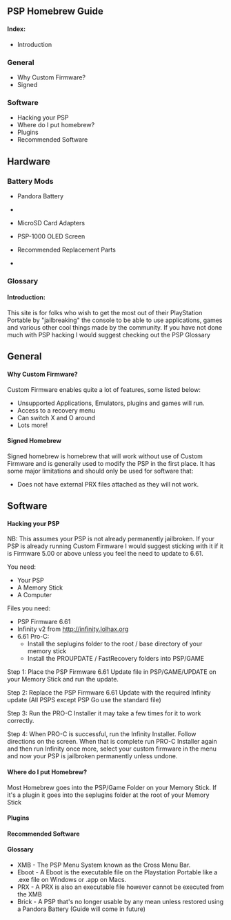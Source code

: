   ## PSP Homebrew Guide
  
  #### Index:
* Introduction

### General

 * Why Custom Firmware?
 * Signed 
### Software
* Hacking your PSP
* Where do I put homebrew?
* Plugins
* Recommended Software

## Hardware
### Battery Mods
* Pandora Battery
* 
* MicroSD Card Adapters
* PSP-1000 OLED Screen

* Recommended Replacement Parts
* 

  
  ### Glossary



#### Introduction:
  This site is for folks who wish to get the most out of their PlayStation Portable by "jailbreaking" the console to be able to use applications, games and various other cool things made by the community. If you have not done much with PSP hacking I would suggest checking out the PSP Glossary




## General

  
#### Why Custom Firmware?
    
Custom Firmware enables quite a lot of features, some listed below:
* Unsupported Applications, Emulators, plugins and games will run.
* Access to a recovery menu
* Can switch X and O around 
* Lots more!

#### Signed Homebrew 
Signed homebrew is homebrew that will work without use of Custom Firmware and is generally used to modify the PSP in the first place. It has some major limitations and should only be used for software that:
* Does not have external PRX files attached as they will not work.


## Software

#### Hacking your PSP
NB: This assumes your PSP is not already permanently jailbroken. If your PSP is already running Custom Firmware I would suggest sticking with it if it is Firmware 5.00 or above unless you feel the need to update to 6.61.

You need:
* Your PSP
* A Memory Stick
* A Computer

Files you need:
* PSP Firmware 6.61
* Infinity v2 from http://infinity.lolhax.org
* 6.61 Pro-C:
	* Install the seplugins folder to the root / base directory of your memory stick
	* Install the PROUPDATE / FastRecovery folders into PSP/GAME

Step 1:
Place the PSP Firmware 6.61 Update file in PSP/GAME/UPDATE on your Memory Stick and run the update.

Step 2:
Replace the PSP Firmware 6.61 Update with the required Infinity update (All PSPS except PSP Go use the standard file)

Step 3:
Run the PRO-C Installer it may take a few times for it to work correctly.

Step 4: When PRO-C is successful, run the Infinity Installer. Follow directions on the screen. When that is complete run PRO-C Installer again and then run Infinity once more, select your custom firmware in the menu and now your PSP is jailbroken permanently unless undone.




#### Where do I put Homebrew?
Most Homebrew goes into the PSP/Game Folder on your Memory Stick. If it's a plugin it goes into the seplugins folder at the root of your Memory Stick

#### Plugins
#### Recommended Software


#### Glossary
* XMB - The PSP Menu System known as the Cross Menu Bar.
* Eboot - A Eboot is the executable file on the Playstation Portable like a .exe file on Windows or .app on Macs. 
* PRX - A PRX is also an executable file however cannot be executed from the XMB
* Brick - A PSP that's no longer usable by any mean unless restored using a Pandora Battery (Guide will come in future)

